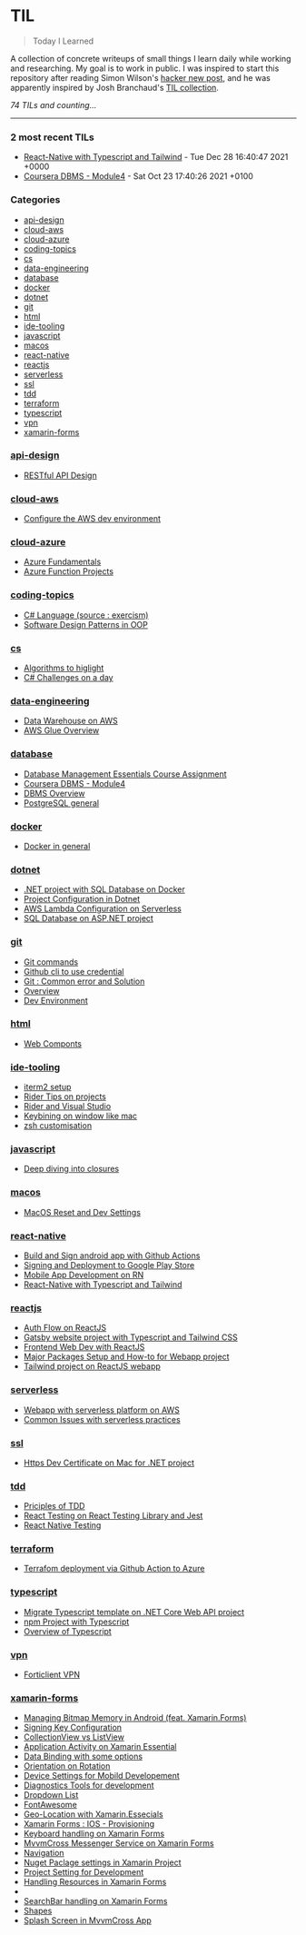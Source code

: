 # TIL
> Today I Learned

A collection of concrete writeups of small things I learn daily while working
and researching. My goal is to work in public. I was inspired to start this
repository after reading Simon Wilson's [hacker new post][1], and he was
apparently inspired by Josh Branchaud's [TIL collection][2].


_74 TILs and counting..._

---

### 2 most recent TILs

- [React-Native with Typescript and Tailwind](react-native/typescript-tailwind.md) - Tue Dec 28 16:40:47 2021 +0000
- [Coursera DBMS - Module4](database/coursera-task-m4.md) - Sat Oct 23 17:40:26 2021 +0100

### Categories

- [api-design](#api-design)
- [cloud-aws](#cloud-aws)
- [cloud-azure](#cloud-azure)
- [coding-topics](#coding-topics)
- [cs](#cs)
- [data-engineering](#data-engineering)
- [database](#database)
- [docker](#docker)
- [dotnet](#dotnet)
- [git](#git)
- [html](#html)
- [ide-tooling](#ide-tooling)
- [javascript](#javascript)
- [macos](#macos)
- [react-native](#react-native)
- [reactjs](#reactjs)
- [serverless](#serverless)
- [ssl](#ssl)
- [tdd](#tdd)
- [terraform](#terraform)
- [typescript](#typescript)
- [vpn](#vpn)
- [xamarin-forms](#xamarin-forms)

### [api-design](#api-design)
- [RESTful API Design](api-design/RESTful.md)

### [cloud-aws](#cloud-aws)
- [Configure the AWS dev environment](cloud-aws/aws-setup.md)

### [cloud-azure](#cloud-azure)
- [Azure Fundamentals](cloud-azure/cert-fundamentals.md)
- [Azure Function Projects](cloud-azure/functions.md)

### [coding-topics](#coding-topics)
- [C# Language (source : exercism)](coding-topics/csharp.md)
- [Software Design Patterns in OOP](coding-topics/design-patterns.md)

### [cs](#cs)
- [Algorithms to higlight](cs/algorithms.md)
- [C# Challenges on a day](cs/challenges-csharp.md)

### [data-engineering](#data-engineering)
- [Data Warehouse on AWS](data-engineering/aws-data-warehouse.md)
- [AWS Glue Overview](data-engineering/aws-glue.md)

### [database](#database)
- [Database Management Essentials Course Assignment](database/coursera-task-m3.md)
- [Coursera DBMS - Module4](database/coursera-task-m4.md)
- [DBMS Overview](database/dbms.md)
- [PostgreSQL general](database/postgresql.md)

### [docker](#docker)
- [Docker in general](docker/overview.md)

### [dotnet](#dotnet)
- [.NET project with SQL Database on Docker](dotnet/docker-sqldb.md)
- [Project Configuration in Dotnet](dotnet/project-setup.md)
- [AWS Lambda Configuration on Serverless](dotnet/sls-lambda-exe.md)
- [SQL Database on ASP.NET project](dotnet/sqldb-asp.net.md)

### [git](#git)
- [Git commands](git/commands.md)
- [Github cli to use credential](git/github-cli.md)
- [Git : Common error and Solution](git/issues.md)
- [Overview](git/overview.md)
- [Dev Environment](git/setup.md)

### [html](#html)
- [Web Componts](html/web-components.md)

### [ide-tooling](#ide-tooling)
- [iterm2 setup](ide-tooling/iterm2.md)
- [Rider Tips on projects](ide-tooling/rider-tips.md)
- [Rider and Visual Studio](ide-tooling/rider-vs.md)
- [Keybining on window like mac](ide-tooling/win-mac-keymap.md)
- [zsh customisation](ide-tooling/zsh.md)

### [javascript](#javascript)
- [Deep diving into closures](javascript/closures.md)

### [macos](#macos)
- [MacOS Reset and Dev Settings](macos/reset-settings.md)

### [react-native](#react-native)
- [Build and Sign android app with Github Actions](react-native/android-deploy-gitaction.md)
- [Signing and Deployment to Google Play Store](react-native/android-signing-deploy.md)
- [Mobile App Development on RN](react-native/dev-environment-setup.md)
- [React-Native with Typescript and Tailwind](react-native/typescript-tailwind.md)

### [reactjs](#reactjs)
- [Auth Flow on ReactJS](reactjs/auth.md)
- [Gatsby website project with Typescript and Tailwind CSS](reactjs/gatsby-ts-tailwind.md)
- [Frontend Web Dev with ReactJS](reactjs/get-started.md)
- [Major Packages Setup and How-to for Webapp project](reactjs/packages.md)
- [Tailwind project on ReactJS webapp](reactjs/tailwind-react.md)

### [serverless](#serverless)
- [Webapp with serverless platform on AWS](serverless/aws-webapp.md)
- [Common Issues with serverless practices](serverless/issues.md)

### [ssl](#ssl)
- [Https Dev Certificate on Mac for .NET project](ssl/localhost-cert.md)

### [tdd](#tdd)
- [Priciples of TDD](tdd/priciples.md)
- [React Testing on React Testing Library and Jest](tdd/react-testing.md)
- [React Native Testing](tdd/reactnative-testing.md)

### [terraform](#terraform)
- [Terrafom deployment via Github Action to Azure](terraform/github-action-azure.md)

### [typescript](#typescript)
- [Migrate Typescript template on .NET Core Web API project](typescript/.netcore-webapp.md)
- [npm Project with Typescript](typescript/npm-proj-setup.md)
- [Overview of Typescript](typescript/overview.md)

### [vpn](#vpn)
- [Forticlient VPN](vpn/forticlient.md)

### [xamarin-forms](#xamarin-forms)
- [Managing Bitmap Memory in Android (feat. Xamarin.Forms)](xamarin-forms/android-bitmap.md)
- [Signing Key Configuration](xamarin-forms/android-keystore.md)
- [CollectionView vs ListView](xamarin-forms/collection-view.md)
- [Application Activity on Xamarin Essential](xamarin-forms/current-activity.md)
- [Data Binding with some options](xamarin-forms/data-binding.md)
- [Orientation on Rotation](xamarin-forms/device-orientation.md)
- [Device Settings for Mobild Developement](xamarin-forms/device-settings.md)
- [Diagnostics Tools for development](xamarin-forms/diagnostics.md)
- [Dropdown List](xamarin-forms/dropdown-view.md)
- [FontAwesome](xamarin-forms/fontawesome.md)
- [Geo-Location with Xamarin.Essecials](xamarin-forms/geo-location.md)
- [Xamarin Forms : IOS - Provisioning](xamarin-forms/ios-provisioning.md)
- [Keyboard handling on Xamarin Forms](xamarin-forms/keyboard.md)
- [MvvmCross Messenger Service on Xamarin Forms](xamarin-forms/messenger.md)
- [Navigation](xamarin-forms/navigation.md)
- [Nuget Paclage settings in Xamarin Project](xamarin-forms/nuget-settings.md)
- [Project Setting for Development](xamarin-forms/project-setting.md)
- [Handling Resources in Xamarin Forms](xamarin-forms/resources.md)
- [](xamarin-forms/rotation.md)
- [SearchBar handling on Xamarin Forms](xamarin-forms/searchbar.md)
- [Shapes](xamarin-forms/shape.md)
- [Splash Screen in MvvmCross App](xamarin-forms/splash.md)

[1]: https://simonwillison.net/2020/Apr/20/self-rewriting-readme/
[2]: https://github.com/jbranchaud/til

